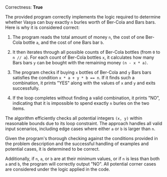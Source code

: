Correctness: **True**

The provided program correctly implements the logic required to determine whether Vasya can buy exactly `n` burles worth of Ber-Cola and Bars bars. Here is why it is considered correct:

1. The program reads the total amount of money `n`, the cost of one Ber-Cola bottle `a`, and the cost of one Bars bar `b`.

2. It then iterates through all possible counts of Ber-Cola bottles (from `0` to `n // a`). For each count of Ber-Cola bottles `x`, it calculates how many Bars bars `y` can be bought with the remaining money `(n - x * a)`.

3. The program checks if buying `x` bottles of Ber-Cola and `y` Bars bars satisfies the condition `x * a + y * b == n`. If it finds such a combination, it prints "YES" along with the values of `x` and `y` and exits successfully.

4. If the loop completes without finding a valid combination, it prints "NO", indicating that it is impossible to spend exactly `n` burles on the two items.

The algorithm efficiently checks all potential integers `(x, y)` within reasonable bounds due to its loop constraint. The approach handles all valid input scenarios, including edge cases where either `a` or `b` is larger than `n`.

Given the program's thorough checking against the conditions provided in the problem description and the successful handling of examples and potential cases, it is determined to be correct.

Additionally, if `n`, `a`, or `b` are at their minimum values, or if `n` is less than both `a` and `b`, the program will correctly output "NO". All potential corner cases are considered under the logic applied in the code.